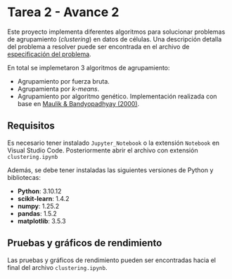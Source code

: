 # Tarea 2 - Avance 2

Este proyecto implementa diferentes algoritmos para solucionar problemas de agrupamiento (*clustering*) en datos de células. 
Una descripción detalla del problema a resolver puede ser encontrada en el archivo de [especificación del problema](../Avance1/Propuesta.pdf).

En total se implemetaron 3 algoritmos de agrupamiento:
- Agrupamiento por fuerza bruta.
- Agrupamienta por *k-means*.
- Agrupamiento por algoritmo genético. Implementación realizada con base en [Maulik & Bandyopadhyay (2000)](Maulik%20&%20Bandyopadhyay%20(2000).pdf).

## Requisitos

Es necesario tener instalado `Jupyter_Notebook` o la extensión `Notebook` en Visual Studio Code. Posteriormente abrir el archivo con extensión `clustering.ipynb`

Además, se debe tener instaladas las siguientes versiones de Python y bibliotecas: 
- **Python**: 3.10.12 
- **scikit-learn**: 1.4.2 
- **numpy**: 1.25.2 
- **pandas**: 1.5.2 
- **matplotlib**: 3.5.3

## Pruebas y gráficos de rendimiento
Las pruebas y gráficos de rendimiento pueden ser encontradas hacia el final del archivo `clustering.ipynb`. 
